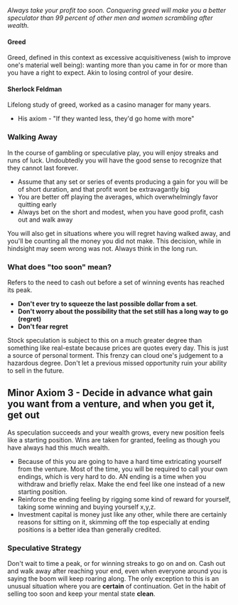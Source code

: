 *Always take your profit too soon. Conquering greed will make you a better speculator than 99 percent of other men and women scrambling after wealth.*
#### Greed
Greed, defined in this context as excessive acquisitiveness (wish to improve one's material well being): wanting more than you came in for or more than you have a right to expect. Akin to losing control of your desire.

#### Sherlock Feldman
Lifelong study of greed, worked as a casino manager for many years.
- His axiom - "If they wanted less, they'd go home with more"

### Walking Away
In the course of gambling or speculative play, you will enjoy streaks and runs of luck. Undoubtedly you will have the good sense to recognize that they cannot last forever.
- Assume that any set or series of events producing a gain for you will be of short duration, and that profit wont be extravagantly big
- You are better off playing the averages, which overwhelmingly favor quitting early
- Always bet on the short and modest, when you have good profit, cash out and walk away

You will also get in situations where you will regret having walked away, and you'll be counting all the money you did not make. This decision, while in hindsight may seem wrong was not. Always think in the long run.

### What does "too soon" mean?
Refers to the need to cash out before a set of winning events has reached its peak. 
- **Don't ever try to squeeze the last possible dollar from a set**.
- **Don't worry about the possibility that the set still has a long way to go (regret)**
- **Don't fear regret**

Stock speculation is subject to this on a much greater degree than something like real-estate because prices are quotes every day. This is just a source of personal torment. This frenzy can cloud one's judgement to a hazardous degree. Don't let a previous missed opportunity ruin your ability to sell in the future.

## Minor Axiom 3 - Decide in advance what gain you want from a venture, and when you get it, get out
As speculation succeeds and your wealth grows, every new position feels like a starting position. Wins are taken for granted, feeling as though you have always had this much wealth.
- Because of this you are going to have a hard time extricating yourself from the venture.
Most of the time, you will be required to call your own endings, which is very hard to do. AN ending is a time when you withdraw and briefly relax. Make the end feel like one instead of a new starting position. 
- Reinforce the ending feeling by rigging some kind of reward for yourself, taking some winning and buying yourself x,y,z.
- Investment capital is money just like any other, while there are certainly reasons for sitting on it, skimming off the top especially at ending positions is a better idea than generally credited.

### Speculative Strategy
Don't wait to time a peak, or for winning streaks to go on and on. Cash out and walk away after reaching your end, even when everyone around you is saying the boom will keep roaring along. The only exception to this is an unusual situation where you are **certain** of continuation. Get in the habit of selling too soon and keep your mental state **clean**.




